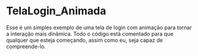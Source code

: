 # TelaLogin_Animada
Esse é um simples exemplo de uma tela de login com animação para tornar a interação mais dinâmica.
Todo o código está comentado para que qualquer que esteja começando, assim como eu, seja capaz de compreende-lo.
